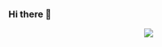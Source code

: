 ### Hi there 👋

<!--
**newneeew/newneeew** is a ✨ _special_ ✨ repository because its `README.md` (this file) appears on your GitHub profile.

Here are some ideas to get you started:

- 🔭 I’m currently working on ...
- 🌱 I’m currently learning ...
- 👯 I’m looking to collaborate on ...
- 🤔 I’m looking for help with ...
- 💬 Ask me about ...
- 📫 How to reach me: ...
- 😄 Pronouns: ...
- ⚡ Fun fact: ...
-->

<p align = "center">  
   <a href="https://github.com/minji-o-j" class="rich-diff-level-one">
    <img src="https://github-readme-stats.vercel.app/api?username=newneeew&hide=stars&hide_title=false&theme=dracula&show_icons=true&count_private=true&include_all_commits=false">
    <![My Stats](https://github-readme-stats.vercel.app/api?username=newneeew&hide=stars&hide_title=false&theme=dracula&show_icons=true&count_private=true&include_all_commits=false)>
  </a> 
</p> 
